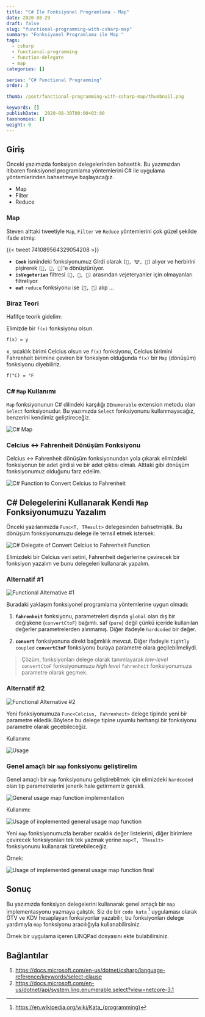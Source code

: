 ```yaml
---
title: "C# İle Fonksiyonel Programlama - Map"
date: 2020-08-29
draft: false
slug: "functional-programming-with-csharp-map"
summary: "Fonksiyonel Programlama ile Map "
tags:
  - csharp
  - functional-programming
  - function-delegate
  - map
categories: []

series: "C# Functional Programming"
order: 3

thumb: /post/functional-programming-with-csharp-map/thumbnail.png

keywords: []
publishDate:  2020-08-30T00:00+03:00
taxonomies: []
weight: 0
---
```



## Giriş

Önceki yazımızda fonksiyon delegelerinden bahsettik. Bu yazımızdan itibaren fonksiyonel programlama yöntemlerini C# ile uygulama yöntemlerinden bahsetmeye başlayacağız.

- Map
- Filter
- Reduce

<!-- <blockquote class="twitter-tweet"><p lang="en" dir="ltr">Map/filter/reduce in a tweet:<br><br>map([🌽, 🐮, 🐔], cook)<br>=&gt; [🍿, 🍔, 🍳]<br><br>filter([🍿, 🍔, 🍳], isVegetarian)<br>=&gt; [🍿, 🍳]<br><br>reduce([🍿, 🍳], eat)<br>=&gt; 💩</p>&mdash; Steven Luscher (@steveluscher) <a href="https://twitter.com/steveluscher/status/741089564329054208?ref_src=twsrc%5Etfw">June 10, 2016</a></blockquote> <script async src="https://platform.twitter.com/widgets.js" charset="utf-8"></script> -->

### Map

Steven alttaki tweetiyle `Map`, `Filter` ve `Reduce` yöntemlerini çok güzel şekilde ifade etmiş:

{{< tweet 741089564329054208 >}}

* **`Cook`** ismindeki fonksiyonumuz Girdi olarak `[🌽, 🐮, 🐔]` alıyor ve herbirini pişirerek `[🍿, 🍔, 🍳]`'e dönüştürüyor.
* **`isVegeterian`** filtresi `[🍿, 🍔, 🍳]` arasından vejeteryanler için olmayanları filtreliyor.
* **`eat`** `reduce` fonksiyonu ise `[🍿, 🍳]` alıp …

### Biraz Teori

Hafifçe teorik gidelim:

Elimizde bir `f(x)` fonksiyonu olsun.

```txt
f(x) = y
```

x, sıcaklık birimi Celcius olsun ve `f(x)` fonksiyonu, Celcius birimini
Fahrenheit birimine çeviren bir fonksiyon olduğunda `f(x)` bir `Map`  (dönüşüm)
fonksiyonu diyebiliriz.

```txt
f(°C) = °F
```

### C# `Map` Kullanımı

`Map` fonksiyonunun C# dilindeki karşılığı `IEnumerable` extension metodu olan
`Select` fonksiyonudur. Bu yazımızda `Select` fonksiyonunu kullanmayacağız,
benzerini kendimiz geliştireceğiz.

<!-- ```cs
IEnumerable<TOut> map<T, TOut>(IEnumerable<T> source, Func<T, TOut> func) {
  foreach (var element in source)
    yield return func(element);
}
``` -->

![C# Map](img/1.png)

### Celcius ↔ Fahrenheit Dönüşüm Fonksiyonu

Celcius ↔ Fahrenheit dönüşüm fonksiyonundan yola çıkarak elimizdeki fonksiyonun
bir adet girdisi ve bir adet çıktısı olmalı. Alttaki gibi dönüşüm fonksiyonumuz
olduğunu farz edelim.

<!-- ```csharp
Fahrenheit convertCtoF (Celcius value) => value * 1.8 + 32.0;
``` -->

![C# Function to Convert Celcius to Fahrenheit](img/2.png)

## C# Delegelerini Kullanarak Kendi `Map` Fonksiyonumuzu Yazalım

Önceki yazılarımızda  `Func<T, TResult>` delegesinden bahsetmiştik. Bu dönüşüm
fonksiyonumuzu delege ile temsil etmek istersek:

<!-- ```csharp
Func<Celcius, Fahrenheit> convertor = convertCtoF;
``` -->

![C# Delegate of Convert Celcius to Fahrenheit Function](img/3.png)

Elimizdeki bir Celcius veri setini, Fahrenheit değerlerine çevirecek bir
fonksiyon yazalım ve bunu delegeleri kullanarak yapalım.

### Alternatif #1

<!-- ```csharp
Fahrenheit convertCtoF (Celcius value) => value * 1.8 + 32.0;

IEnumerable<Fahrenheit> fahrenheit(IEnumerable<Celcius> values) {
  foreach(var celcius in values) {
    yield return convertCtoF(celcius);
    //           ^^^^^^^^^^^
  }
}
``` -->

![Functional Alternative #1](img/4.png)

Buradaki yaklaşım fonksiyonel programlama yöntemlerine uygun olmadı:

1. **`fahrenheit`** fonksiyonu, parametreleri dışında `global` olan dış bir değişkene (`convertCtoF`) bağımlı. saf (`pure`) değil çünkü içeride kullanılan değerler parametrelerden alınmamış. Diğer ifadeyle `hardcoded` bir değer.

2. **`convert`** fonksiyonuna direkt bağımlılık mevcut. Diğer ifadeyle `tightly coupled` **`convertCtoF`** fonksiyonu buraya parametre olara geçilebilmeliydi.

> Çözüm, fonksiyonları delege olarak tanımlayarak _low-level_ `convertCtoF` fonksiyonumuzu _high level_ `fahrenheit` fonksiyonumuza parametre olarak geçmek.

### Alternatif #2

<!-- ```csharp
IEnumerable<Fahrenheit> fahrenheit(IEnumerable<Celcius> values, Func<Celcius, Fahrenheit> convertor) {
  foreach(var celcius in values)
    yield return convertor(celcius);
}
``` -->

![Functional Alternative #2](img/5.png)

Yeni fonksiyonumuza `Func<Celcius, Fahrenheit>` delege tipinde yeni bir parametre ekledik.Böylece bu delege tipine uyumlu herhangi bir fonksiyonu parametre olarak geçebileceğiz.

Kullanımı:

<!-- ```csharp
Func<Celcius, Fahrenheit> convertor = convertCtoF;
var fahrenheitValues = fahrenheit(celciusValues, convertor);
``` -->

![Usage](img/6.png)

### Genel amaçlı bir `map` fonksiyonu geliştirelim

Genel amaçlı bir `map` fonksiyonunu geliştirebilmek için elimizdeki `hardcoded` olan tip parametrelerini jenerik hale getirmemiz gerekli.

<!-- ```csharp
IEnumerable<TResult> map<T, TResult>(IEnumerable<T> values, Func<T, TResult> convertor) {
  foreach(var value in values)
    yield return convertor(value);
}
``` -->

![General usage map function implementation](img/7.png)

Kullanımı:

<!-- ```csharp
Func<Celcius, Fahrenheit> convertor = convertCtoF;
var fahrenheitValues = map<Celcius, Fahrenheit>(celciusValues, convertor);

// Type parametreleri olmadan da çağırabiliriz.
var fahrenheitValues = map<Celcius, Fahrenheit>(celciusValues, convertor);
``` -->

![Usage of implemented general usage map function](img/8.png)

Yeni `map` fonksiyonumuzla beraber sıcaklık değer listelerini, diğer birimlere
çevirecek fonksiyonları tek tek yazmak yerine `map<T, TResult>` fonksiyonunu
kullanarak türetebileceğiz.

Örnek:

<!-- ```csharp
var celciusValues = new List<Celcius>() { -40, 0, 100 };

var celciusToFahrenheitValues = map (celciusValues, convertCtoF);

var celciusToKelvinValues = map<Celcius, Kelvin> (new List<Celcius>() { -273, 0, 100 }, value => value + 273.0);

var fahrenheitToCelciusValues = map<Fahrenheit, Celcius> (celciusToFahrenheitValues, value => (value - 32) / 1.8);
``` -->

![Usage of implemented general usage map function final](img/9.png)

## Sonuç

Bu yazımızda fonksiyon delegelerini kullanarak genel amaçlı bir `map` implementasyonu yazmaya çalıştık.
Siz de bir `code kata` [^code-kata] uygulaması olarak ÖTV ve KDV hesaplayan fonksiyonlar yazabilir, bu fonksiyonları delege yardımıyla  `map` fonksiyonu aracılığıyla kullanabilirsiniz. 

Örnek bir uygulama içeren LINQPad dosyasını ekte bulabilirsiniz.

## Bağlantılar

1. <https://docs.microsoft.com/en-us/dotnet/csharp/language-reference/keywords/select-clause>
2. <https://docs.microsoft.com/en-us/dotnet/api/system.linq.enumerable.select?view=netcore-3.1>


[^code-kata]: https://en.wikipedia.org/wiki/Kata_(programming)